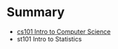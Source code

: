 # Summary

* [cs101 Intro to Computer Science](cs101/cs101_intro_to_computer_science.md)
* st101 Intro to Statistics

